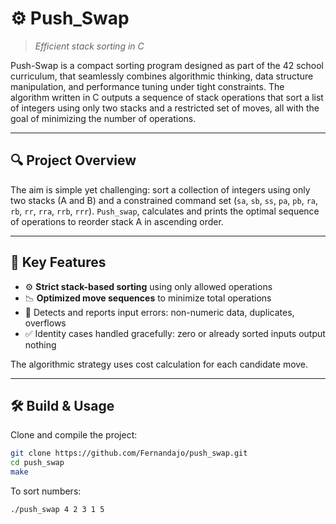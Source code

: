 # ⚙️ Push_Swap  
>_Efficient stack sorting in C_

Push-Swap is a compact sorting program designed as part of the 42 school curriculum, that seamlessly combines algorithmic thinking, data structure manipulation, and performance tuning under tight constraints. The algorithm written in C outputs a sequence of stack operations that sort a list of integers using only two stacks and a restricted set of moves, all with the goal of minimizing the number of operations.

---

## 🔍 Project Overview

The aim is simple yet challenging: sort a collection of integers using only two stacks (A and B) and a constrained command set (`sa`, `sb`, `ss`, `pa`, `pb`, `ra`, `rb`, `rr`, `rra`, `rrb`, `rrr`). `Push_swap`, calculates and prints the optimal sequence of operations to reorder stack A in ascending order.

---

## 🧠 Key Features

- ⚙️ **Strict stack-based sorting** using only allowed operations  
- 📉 **Optimized move sequences** to minimize total operations  
- 🚫 Detects and reports input errors: non-numeric data, duplicates, overflows  
- ✅ Identity cases handled gracefully: zero or already sorted inputs output nothing  

The algorithmic strategy uses cost calculation for each candidate move.

---

## 🛠️ Build & Usage

Clone and compile the project:

```bash
git clone https://github.com/Fernandajo/push_swap.git
cd push_swap
make
```
To sort numbers:
```bash
./push_swap 4 2 3 1 5
```
